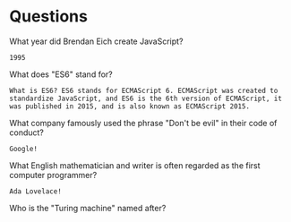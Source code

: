 # Questions

What year did Brendan Eich create JavaScript?

```
1995
```

What does "ES6" stand for?

```
What is ES6? ES6 stands for ECMAScript 6. ECMAScript was created to standardize JavaScript, and ES6 is the 6th version of ECMAScript, it was published in 2015, and is also known as ECMAScript 2015.
```

What company famously used the phrase "Don't be evil" in their code of conduct?

```
Google!
```

What English mathematician and writer is often regarded as the first computer programmer?

```
Ada Lovelace!
```

Who is the "Turing machine" named after?

```

```
